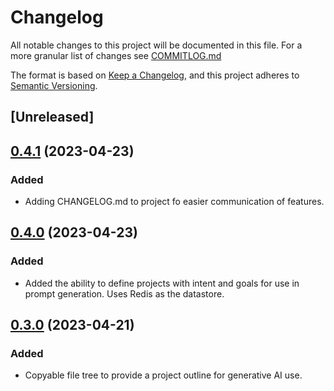 # Changelog

All notable changes to this project will be documented in this file. For a more granular list of changes see [COMMITLOG.md](COMMITLOG.md)

The format is based on [Keep a Changelog](https://keepachangelog.com/en/1.1.0/),
and this project adheres to [Semantic Versioning](https://semver.org/spec/v2.0.0.html).

## [Unreleased]

## [0.4.1](https://github.com/DaedalusHub/daedalus-homeport/compare/v0.4.0...v0.4.1) (2023-04-23)

### Added

- Adding CHANGELOG.md to project fo easier communication of features.

## [0.4.0](https://github.com/DaedalusHub/daedalus-homeport/compare/v0.3.0...v0.4.0) (2023-04-23)


### Added

- Added the ability to define projects with intent and goals for use in prompt generation. Uses Redis as the datastore.

## [0.3.0](https://github.com/DaedalusHub/daedalus-homeport/compare/4cd8f73cc6e0efa047c591f462f145d91a66143f...v0.3.0) (2023-04-21)

### Added

- Copyable file tree to provide a project outline for generative AI use.
